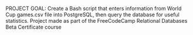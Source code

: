 PROJECT GOAL:
Create a Bash script that enters information from World Cup games.csv file into PostgreSQL, then query the database for useful statistics.
Project made as part of the FreeCodeCamp Relational Databases Beta Certificate course
